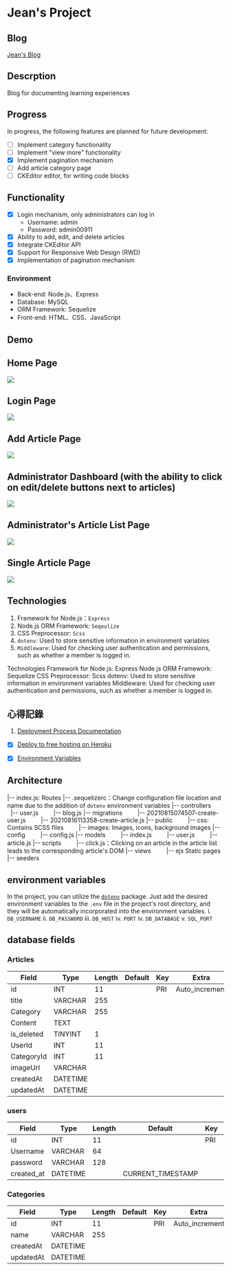 # Jean's Project

## Blog
[Jean's Blog](https://gentle-depths-67267.herokuapp.com/)

## Descrption
Blog for documenting learning experiences

## Progress
In progress, the following features are planned for future development:
- [ ] Implement category functionality
- [ ] Implement "view more" functionality
- [x] Implement pagination mechanism
- [ ] Add article category page
- [ ] CKEditor editor, for writing code blocks

## Functionality
- [x] Login mechanism, only administrators can log in
     * Username: admin
     * Password: admin00911
- [x] Ability to add, edit, and delete articles
- [x] Integrate CKEditor API
- [x] Support for Responsive Web Design (RWD)
- [x] Implementation of pagination mechanism

### Environment
* Back-end: Node.js、Express
* Database: MySQL
* ORM Framework: Sequelize
* Front-end: HTML、CSS、JavaScript

## Demo
## Home Page
![](https://github.com/estella00911/project/raw/main/src_demo/blog/1_landing_page.png?raw=true)
## Login Page
![](https://github.com/estella00911/project/raw/main/src_demo/blog/2_login_page.png?raw=true)
## Add Article Page
![](https://github.com/estella00911/project/raw/main/src_demo/blog/3_add_article_page.png?raw=true)
## Administrator Dashboard (with the ability to click on edit/delete buttons next to articles)
![](https://github.com/estella00911/project/raw/main/src_demo/blog/4_manager_side_landing_page.png?raw=true)
## Administrator's Article List Page
![](https://github.com/estella00911/project/raw/main/src_demo/blog/5_manager_side_list_page.png?raw=true)
## Single Article Page
![](https://github.com/estella00911/project/raw/main/src_demo/blog/6_single_article_page.png?raw=true)

## Technologies
1. Framework for Node.js：`Express`
2. Node.js ORM Framework: `Seqeulize`
3. CSS Preprocessor: `Scss`
4. `dotenv`: Used to store sensitive information in environment variables
5. `Middleware`: Used for checking user authentication and permissions, such as whether a member is logged in.

Technologies
Framework for Node.js: Express
Node.js ORM Framework: Sequelize
CSS Preprocessor: Scss
dotenv: Used to store sensitive information in environment variables
Middleware: Used for checking user authentication and permissions, such as whether a member is logged in.

## 心得記錄
1. [Deployment Process Documentation](https://www.coderbridge.com/@estella00911/d9062ac8990a4200a2fe53138a843fde)
- [x] [Deploy to free hosting on Heroku](https://www.coderbridge.com/@estella00911/d9062ac8990a4200a2fe53138a843fde)
- [x] [Environment Variables](https://estella00911.coderbridge.io/2021/08/20/dotenv/)


## Architecture
|-- index.js: Routes
|-- .sequelizerc：Change configuration file location and name due to the addition of `dotenv` environment variables
|-- controllers
&nbsp; &nbsp; &nbsp; &nbsp; |-- user.js
&nbsp; &nbsp; &nbsp; &nbsp; |-- blog.js
|-- migrations
&nbsp; &nbsp; &nbsp; &nbsp; |-- 20210815074507-create-user.js
&nbsp; &nbsp; &nbsp; &nbsp; |-- 20210816113358-create-article.js
|-- public
&nbsp; &nbsp; &nbsp; &nbsp; |-- css: Contains SCSS files
&nbsp; &nbsp; &nbsp; &nbsp; |-- images: Images, icons, background images
|-- config
&nbsp; &nbsp; &nbsp; &nbsp; |-- config.js
|-- models
&nbsp; &nbsp; &nbsp; &nbsp; |-- index.js
&nbsp; &nbsp; &nbsp; &nbsp; |-- user.js
&nbsp; &nbsp; &nbsp; &nbsp; |-- article.js
|-- scripts
&nbsp; &nbsp; &nbsp; &nbsp; |-- click.js：Clicking on an article in the article list leads to the corresponding article's DOM
|-- views
&nbsp; &nbsp; &nbsp; &nbsp; |-- ejs Static pages
|-- seeders

## environment variables
In the project, you can utilize the [`dotenv`](https://www.npmjs.com/package/dotenv) package. Just add the desired environment variables to the `.env` file in the project's root directory, and they will be automatically incorporated into the environment variables.
i. `DB_USERNAME`
ii. `DB_PASSWORD`
iii. `DB_HOST`
iv. `PORT`
iv. `DB_DATABASE`
v. `SQL_PORT`

## database fields
### Articles
| Field       | Type     | Length | Default | Key | Extra           |
|-------------|----------|--------|---------|-----|-----------------|
| id          | INT      | 11     |         | PRI | Auto\_increment |
| title       | VARCHAR  | 255    |         |     |                 |
| Category    | VARCHAR  | 255    |         |     |                 |
| Content     | TEXT     |        |         |     |                 |
| is\_deleted | TINYINT  | 1      |         |     |                 |
| UserId      | INT      | 11     |         |     |                 |
| CategoryId      | INT      | 11     |         |     |                 |
| imageUrl    | VARCHAR  |        |         |     |                 |
| createdAt   | DATETIME |        |         |     |                 |
| updatedAt   | DATETIME |        |         |     |                 |

### users
| Field                | Type     | Length | Default            | Key | Extra           |
|----------------------|----------|--------|--------------------|-----|-----------------|
| id                   | INT      | 11     |                    | PRI | auto\_increment |
| Username             | VARCHAR  | 64     |                    |     |                 |            |
| password             | VARCHAR  | 128    |                    |     |                 |
| created\_at          | DATETIME |        | CURRENT\_TIMESTAMP |     |                 |

### Categories
| Field       | Type     | Length | Default | Key | Extra           |
|-------------|----------|--------|---------|-----|-----------------|
| id          | INT      | 11     |         | PRI | Auto\_increment |
| name       | VARCHAR  | 255    |         |     |                 |
| createdAt   | DATETIME |        |         |     |                 |
| updatedAt   | DATETIME |        |         |     |                 |